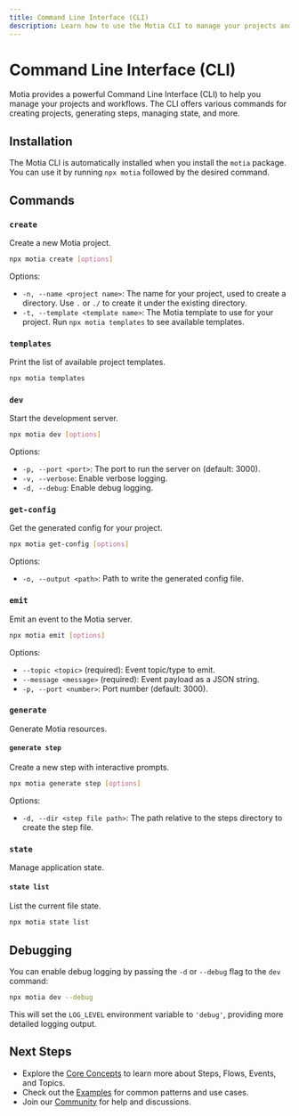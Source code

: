 ```yaml
---
title: Command Line Interface (CLI)
description: Learn how to use the Motia CLI to manage your projects and workflows
---
```


# Command Line Interface (CLI)

Motia provides a powerful Command Line Interface (CLI) to help you manage your projects and workflows. The CLI offers various commands for creating projects, generating steps, managing state, and more.

## Installation

The Motia CLI is automatically installed when you install the `motia` package. You can use it by running `npx motia` followed by the desired command.

## Commands

### `create`

Create a new Motia project.

```bash
npx motia create [options]
```

Options:
- `-n, --name <project name>`: The name for your project, used to create a directory. Use `.` or `./` to create it under the existing directory.
- `-t, --template <template name>`: The Motia template to use for your project. Run `npx motia templates` to see available templates.

### `templates`

Print the list of available project templates.

```bash
npx motia templates
```

### `dev`

Start the development server.

```bash
npx motia dev [options]
```

Options:
- `-p, --port <port>`: The port to run the server on (default: 3000).
- `-v, --verbose`: Enable verbose logging.
- `-d, --debug`: Enable debug logging.

### `get-config`

Get the generated config for your project.

```bash
npx motia get-config [options]
```

Options:
- `-o, --output <path>`: Path to write the generated config file.

### `emit`

Emit an event to the Motia server.

```bash
npx motia emit [options]
```

Options:
- `--topic <topic>` (required): Event topic/type to emit.
- `--message <message>` (required): Event payload as a JSON string.
- `-p, --port <number>`: Port number (default: 3000).

### `generate`

Generate Motia resources.

#### `generate step`

Create a new step with interactive prompts.

```bash
npx motia generate step [options]
```

Options:
- `-d, --dir <step file path>`: The path relative to the steps directory to create the step file.

### `state`

Manage application state.

#### `state list`

List the current file state.

```bash
npx motia state list
```

## Debugging

You can enable debug logging by passing the `-d` or `--debug` flag to the `dev` command:

```bash
npx motia dev --debug
```

This will set the `LOG_LEVEL` environment variable to `'debug'`, providing more detailed logging output.

## Next Steps

- Explore the [Core Concepts](/docs/core) to learn more about Steps, Flows, Events, and Topics.
- Check out the [Examples](/docs/examples) for common patterns and use cases.
- Join our [Community](/community) for help and discussions. 